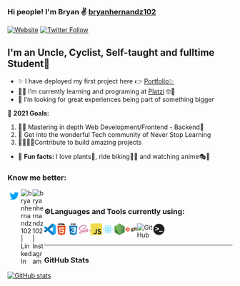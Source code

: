 ### Hi people! I'm Bryan ✌ [bryanhernandz102][website]

[![Website](https://img.shields.io/website?label=bryanhernandz102.com&style=for-the-badge&url=https%3A%2F%2Fbio.link/bryanhernandz)](https://bryanhernandz102.com)
[![Twitter Follow](https://img.shields.io/twitter/follow/bryanhernandz12?color=1DA1F2&logo=twitter&style=for-the-badge)](https://twitter.com/intent/follow?original_referer=https%3A%2F%2Fgithub.com%2Fbryanhernandz12&screen_name=bryanhernandz12)

## I'm an Uncle,  Cyclist,  Self-taught  and  fulltime Student💚

- ✨ I have deployed my first project here 👉 [Portfolio✨][page]
- 🐱‍💻 I’m currently learning and programing at [Platzi][] 🤓🤭
- 🤩 I’m looking for great experiences being part of something bigger
  
🎯 **2021 Goals:**
1. 👨‍💻 Mastering in depth Web Development/Frontend - Backend🚪
2. 🚀 Get into the wonderful Tech community of Never Stop Learning
3. 👨‍👩‍👦‍👦Contribute to build amazing projects

- 🦄 **Fun facts:** I love plants🌱, ride biking🚵‍♀️ and watching anime🎭🐲

### Know me better:

<a href="https://twitter.com/bryanhernandz12" target="_blank"><img align="left" alt="bryanhernandz12 | Twitter" width="30px" src="https://raw.githubusercontent.com/github/explore/80688e429a7d4ef2fca1e82350fe8e3517d3494d/topics/twitter/twitter.png" /><a/>
[<img align="left" alt="bryanhernandz102 | LinkedIn" width="26px" src="https://cdn-icons-png.flaticon.com/512/174/174857.png" />][linkedin]
[<img align="left" alt="bryanhernandz102 | Instagram" width="26px" src="https://cdn.icon-icons.com/icons2/2037/PNG/512/ig_instagram_media_social_icon_124260.png" />][instagram]

<br />

### ⚙️Languages and Tools currently using:

<img align="left" alt="Visual Studio Code" width="26px" src="https://raw.githubusercontent.com/github/explore/80688e429a7d4ef2fca1e82350fe8e3517d3494d/topics/visual-studio-code/visual-studio-code.png" />
<img align="left" alt="HTML5" width="26px" src="https://raw.githubusercontent.com/github/explore/80688e429a7d4ef2fca1e82350fe8e3517d3494d/topics/html/html.png" />

<img align="left" alt="CSS3" width="26px" src="https://raw.githubusercontent.com/github/explore/80688e429a7d4ef2fca1e82350fe8e3517d3494d/topics/css/css.png" />

<img align="left" alt="Sass" width="26px" src="https://raw.githubusercontent.com/github/explore/80688e429a7d4ef2fca1e82350fe8e3517d3494d/topics/sass/sass.png" />

<img align="left" alt="JavaScript" width="26px" src="https://raw.githubusercontent.com/github/explore/80688e429a7d4ef2fca1e82350fe8e3517d3494d/topics/javascript/javascript.png" />

<img align="left" alt="React" width="26px" src="https://raw.githubusercontent.com/github/explore/80688e429a7d4ef2fca1e82350fe8e3517d3494d/topics/react/react.png" />

<img align="left" alt="Node.js" width="26px" src="https://raw.githubusercontent.com/github/explore/80688e429a7d4ef2fca1e82350fe8e3517d3494d/topics/nodejs/nodejs.png" />

<img align="left" alt="Git" width="26px" src="https://raw.githubusercontent.com/github/explore/80688e429a7d4ef2fca1e82350fe8e3517d3494d/topics/git/git.png" />

<img align="left" alt="GitHub" width="36px" src="https://github.githubassets.com/images/modules/logos_page/Octocat.png" />

 <img align="left" alt="Terminal" width="26px" src="https://raw.githubusercontent.com/github/explore/80688e429a7d4ef2fca1e82350fe8e3517d3494d/topics/terminal/terminal.png" />

<br />
<br />

---

### GitHub Stats

  [![GitHub stats](https://github-readme-stats.vercel.app/api?username=bryanhernandz102&show_icons=true&theme=vue-dark)](https://github.com/anuraghazra/github-readme-stats)


[website]: http://bryanhernandz.bio.link
[page]: https://bryanhernandz102.com/
[platzi]: https://platzi.com/p/bryanhernandz102/
[twitter]: https://twitter.com/bryanhernandz12
[instagram]: https://instagram.com/bryanhernandz102/
[linkedin]: https://linkedin.com/in/bryanhernandz102
